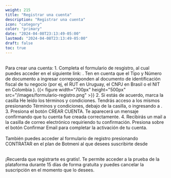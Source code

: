```yaml
---
weight: 215
title: "Registrar una cuenta"
description: "Registrar una cuenta"
icon: "category"
color: "primary"
date: "2024-04-08T23:13:49-05:00"
lastmod: "2024-04-08T23:13:49-05:00"
draft: false
toc: true
---
```

<br>
Para crear una cuenta:
1. Completa el formulario de resgistro, al cual puedes acceder en el siguiente link: <https://prod.botmeni.com/suscripciones/register>. Ten en cuenta que el Tipo y Número de documento a ingresar correposponden al documento de identificación fiscal de tu negocio (por ej, el RUT en Uruguay, el CNPJ en Brasil o el NIT en Colombia ).
{{< figure width="700px" height="500px" src="/images/formulario-registro.png" >}}
2. Si estás de acuerdo, marca la casilla He leído los términos y condiciones. Tendrás acceso a los mismos presionando Términos y condiciones, debajo de la casilla, o ingresando a <https://botmeni.com/terminos-y-condiciones/index.html>.
3. Presiona el botón CREAR CUENTA. Te aparecerá un mensaje confirmando que tu cuenta fue creada correctamente.
4. Recibirás un mail a la casilla de correo electrónico requiriendo tu confirmación. Presiona sobre el botón Confirmar Email para completar la activación de tu cuenta.
<br></br>
También puedes acceder al formulario de registro presionando CONTRATAR en el plan de Botmeni al que desees suscribirte desde <https://prod.botmeni.com/suscripciones/applications/mercadolibre.> <br></br>

¡Recuerda que registrarte es gratis!. Te permite acceder a la prueba de la plataforma durante 15 días de forma gratuita y puedes cancelar la suscripción en el momento que lo desees.

